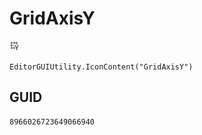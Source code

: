 # GridAxisY
![](/img/GridAxisY.png)

``` CSharp
EditorGUIUtility.IconContent("GridAxisY")
```
## GUID
```
8966026723649066940
```
